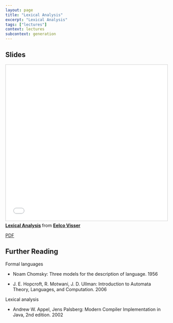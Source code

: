 ```yaml
---
layout: page
title: "Lexical Analysis"
excerpt: "Lexical Analysis"
tags: ["lectures"]
context: lectures
subcontext: generation
---
```


## Slides

<iframe src="//www.slideshare.net/slideshow/embed_code/key/9fLJX6lvnZLVID" width="595" height="485" frameborder="0" marginwidth="0" marginheight="0" scrolling="no" style="border:1px solid #CCC; border-width:1px; margin-bottom:5px; max-width: 100%;" allowfullscreen> </iframe> <div style="margin-bottom:5px"> <strong> <a href="//www.slideshare.net/eelcovisser/lexical-analysis-71061396" title="Lexical Analysis" target="_blank">Lexical Analysis</a> </strong> from <strong><a target="_blank" href="//www.slideshare.net/eelcovisser">Eelco Visser</a></strong> </div>

[PDF](https://github.com/TUDelft-IN4303-2016/lectures/blob/master/06-lexical-analysis/Lexical%20Analysis.pdf)

## Further Reading

Formal languages

* Noam Chomsky: Three models for the description of language. 1956

* J. E. Hopcroft, R. Motwani, J. D. Ullman: Introduction to Automata Theory, Languages, and Computation. 2006

Lexical analysis

* Andrew W. Appel, Jens Palsberg: Modern Compiler Implementation in Java, 2nd edition. 2002
